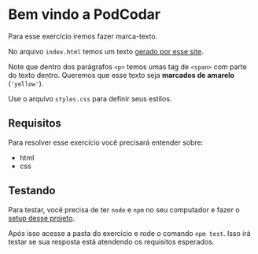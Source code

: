 # Bem vindo a PodCodar

Para esse exercício iremos fazer marca-texto.

No arquivo `index.html` temos um texto [gerado por esse site](https://www.lipsum.com/).

Note que dentro dos parágrafos `<p>` temos umas tag de `<span>` com parte do texto dentro. Queremos que esse texto seja **marcados de amarelo** (`'yellow'`).

Use o arquivo `styles.css` para definir seus estilos.

## Requisitos

Para resolver esse exercício você precisará entender sobre:

- html
- css

## Testando

Para testar, você precisa de ter `node` e `npm` no seu computador e fazer o [setup desse projeto](https://github.com/podcodar/exercises/tree/fea/add-001#Setup).

Após isso acesse a pasta do exercício e rode o comando `npm test`. Isso irá testar se sua resposta está atendendo os requisitos esperados.
